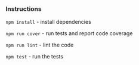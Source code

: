 ### Instructions
`npm install` - install dependencies

`npm run cover` - run tests and report code coverage

`npm run lint` - lint the code

`npm test` - run the tests
